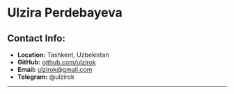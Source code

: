 # Ulzira Perdebayeva

## Contact Info:

- **Location:** Tashkent, Uzbekistan
- **GitHub:** [github.com/ulzirok](https://github.com/ulzirok)
- **Email:** ulzirok@gmail.com
- **Telegram:** @ulzirok

---



